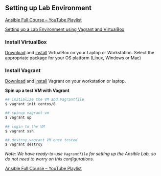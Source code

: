 ## Setting up Lab Environment

[Ansible Full Course – YouTube Playlist](https://youtu.be/K4wGqwS2RLw?list=PLH5uDiXcw8tSW9Y6FsVsSQJQ88tMPBsbK)

[Setting up a Lab Environment using Vagrant and VirtualBox](https://www.youtube.com/watch?list=PLH5uDiXcw8tSW9Y6FsVsSQJQ88tMPBsbK&v=qoliqxGvX84)

### Install VirtualBox

[Download](https://www.virtualbox.org/wiki/Downloads) and [install](https://www.virtualbox.org/manual/ch02.html) VirtualBox on your Laptop or Workstation. Select the appropriate package for your OS platform (Linux, Windows or Mac)

### Install Vagrant

[Download](https://www.vagrantup.com/downloads) and [install](https://www.vagrantup.com/docs/installation) Vagrant on your workstation or laptop.

**Spin up a test VM with Vagrant**

```bash
## initialize the VM and Vagrantfile
$ vagrant init centos/8

## spinup vagrant vm
$ vagrant up
 
## login to the VM
$ vagrant ssh

## destroy vagrant VM once tested
$ vagrant destroy
```

*Note: We have ready-to-use `Vagrantfile` for setting up the Ansible Lab, so do not need to worry on this configurations.*

[Ansible Full Course – YouTube Playlist](https://youtu.be/K4wGqwS2RLw?list=PLH5uDiXcw8tSW9Y6FsVsSQJQ88tMPBsbK)